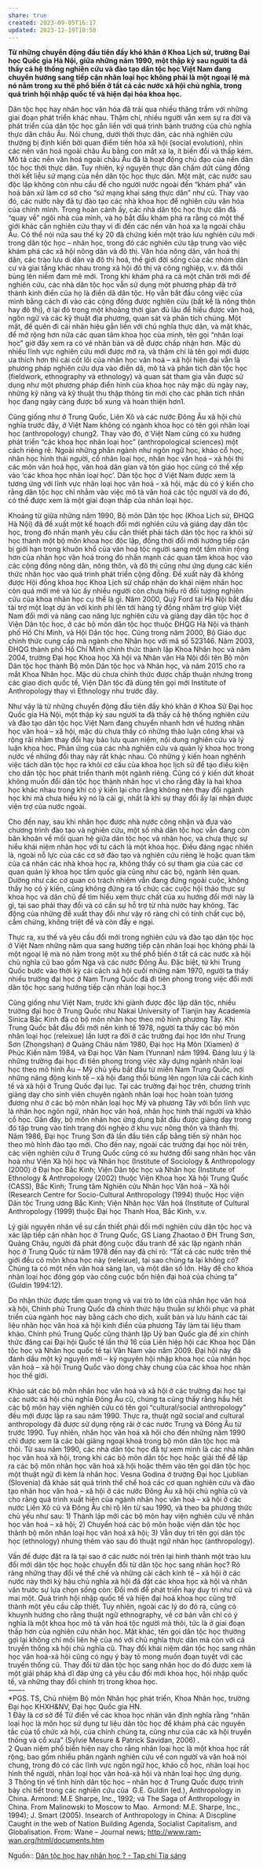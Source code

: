 ```yaml
---
share: true
created: 2023-09-05T16:17
updated: 2023-12-19T10:58
---
```

**Từ những chuyển động đầu tiên đầy khó khăn ở Khoa Lịch sử, trường Đại học Quốc gia Hà Nội, giữa những năm 1990, một thập kỷ sau người ta đã thấy cả hệ thống nghiên cứu và đào tạo dân tộc học Việt Nam đang chuyển hướng sang tiếp cận nhân loại học không phải là một ngoại lệ mà nó nằm trong xu thế phổ biến ở tất cả các nước xã hội chủ nghĩa, trong quá trình hội nhập quốc tế và hiện đại hóa khoa học.**

Dân tộc học hay nhân học văn hóa đã trải qua nhiều thăng trầm với những giai đoạn phát triển khác nhau. Thậm chí, nhiều người vẫn xem sự ra đời và phát triển của dân tộc học gắn liền với quá trình bành trướng của chủ nghĩa thực dân châu Âu. Nói chung, dưới thời thực dân, các nhà nghiên cứu thường bị định kiến bởi quan điểm tiến hóa xã hội (social evolution), nhìn các nền văn hoá ngoài châu Âu bằng con mắt xa lạ, ít biến đổi và thấp kém. Mô tả các nền văn hoá ngoài châu Âu đã là hoạt động chủ đạo của nền dân tộc học thời thực dân. Tuy nhiên, kỷ nguyên thực dân chấm dứt cũng đồng thời kết liễu sứ mạng của nền dân tộc học thực dân. Một mặt, các nước sau độc lập không còn nhu cầu để cho người nước ngoài đến “khám phá” văn hoá bản xứ làm cơ sở cho “sứ mạng khai sáng thực dân” như cũ. Thay vào đó, các nước này đã tự đào tạo các nhà khoa học để nghiên cứu văn hóa của chính mình. Trong hoàn cảnh ấy, các nhà dân tộc học thực dân đã “quay về” ngôi nhà của mình, và họ bắt đầu khám phá ra rằng có một thế giới khác cần nghiên cứu thay vì đi đến các nền văn hoá xa lạ ngoài châu Âu. Có thể nói nửa sau thế kỷ 20 đã chứng kiến một trào lưu nghiên cứu mới trong dân tộc học – nhân học, trong đó các nghiên cứu tập trung vào việc khám phá các xã hội nông dân và đô thị. Văn hóa nông dân, văn hoá thị dân, các trào lưu di dân và đô thị hoá, thế giới đời sống của các nhóm dân cư và giai tầng khác nhau trong xã hội đô thị và công nghiệp, v.v. đã thổi bùng lên niềm đam mê mới. Trong khi khám phá ra cả một chân trời mới để nghiên cứu, các nhà dân tộc học vẫn sử dụng một phương pháp đã trở thành kinh điển của họ là điền dã dân tộc. Họ vẫn bắt đầu công việc của mình bằng cách đi vào các cộng đồng được nghiên cứu (bất kể là nông thôn hay đô thị), ở lại đó trong một khoảng thời gian đủ lâu để hiểu được văn hoá, ngôn ngữ và các kỹ thuật địa phương, quan sát và phân tích chúng. Một mặt, để quên đi cái nhãn hiệu gắn liền với chủ nghĩa thực dân, và mặt khác, để mở rộng hơn nữa các quan tâm khoa học của mình, tên gọi “nhân loại học” giờ đây xem ra có vẻ nhân bản và dễ được chấp nhận hơn. Mặc dù nhiều lĩnh vực nghiên cứu mới được mở ra, và thậm chí là tên gọi mới được ưa thích hơn thì cái cốt lõi của nhân học văn hoá – xã hội hiện đại vẫn là phương pháp nghiên cứu dựa vào điền dã, mô tả và phân tích dân tộc học (fieldwork, ethnography và ethnology) và quan sát tham gia vẫn được sử dụng như một phương pháp điển hình của khoa học này mặc dù ngày nay, những kỹ năng và kỹ thuật thu thập thông tin mới cho các phân tích nhân học đang ngày càng được bổ xung và hoàn thiện hơn1.

Cũng giống như ở Trung Quốc, Liên Xô và các nước Đông Âu xã hội chủ nghĩa trước đây, ở Việt Nam không có ngành khoa học có tên gọi nhân loại học (anthropology) chung2. Thay vào đó, ở Việt Nam cũng có xu hướng phát triển “các khoa học nhân loại học” (anthropological sciences) một cách riêng rẽ. Ngoài những phân ngành như ngôn ngữ học, khảo cổ học, nhân học hình thái người, cổ nhân loại học, nhân học văn hoá – xã hội thì các môn văn hoá học, văn hoá dân gian và tôn giáo học cũng có thể xếp vào ‘các khoa học nhân loại học’. Dân tộc học ở Việt Nam được xem là tương ứng với lĩnh vực nhân loại học văn hoá – xã hội, mặc dù có ý kiến cho rằng dân tộc học chỉ nhằm vào việc mô tả văn hoá các tộc người và do đó, có thể được xem là một giai đoạn thấp của nhân loại học.

Khoảng từ giữa những năm 1990, Bộ môn Dân tộc học (Khoa Lịch sử, ĐHQG Hà Nội) đã đề xuất một kế hoạch đổi mới nghiên cứu và giảng dạy dân tộc học, trong đó nhấn mạnh yêu cầu cần thiết phải tách dân tộc học ra khỏi sử học thành một bộ môn khoa học độc lập, đồng thời đổi mới hướng tiếp cận bị giới hạn trong khuôn khổ của văn hoá tộc người sang một tầm nhìn rộng hơn của nhân học văn hoá trong đó nhấn mạnh các quan tâm khoa học vào các cộng đồng nông dân, nông thôn, và đô thị cũng như ứng dụng các kiến thức nhân học vào quá trình phát triển cộng đồng. Đề xuất này đã không được Hội đồng khoa học Khoa Lịch sử chấp nhận do khái niệm nhân học còn quá mới mẻ và lúc ấy nhiều người còn chưa hiểu rõ đối tượng nghiên cứu của khoa nhân học cụ thể là gì. Năm 2000, Quỹ Ford tại Hà Nội bắt đầu tài trợ một loạt dự án với kinh phí lên tới hàng tỷ đồng nhằm trợ giúp Việt Nam đổi mới và nâng cao năng lực nghiên cứu và giảng dạy dân tộc học ở Viện Dân tộc học, ở các bộ môn dân tộc học thuộc ĐHQG Hà Nội và thành phố Hồ Chí Minh, và Hội Dân tộc học. Cũng trong năm 2000, Bộ Giáo dục chính thức cung cấp mã ngành cho Nhân học với mã số 523146. Năm 2003, ĐHQG thành phố Hồ Chí Minh chính thức thành lập Khoa Nhân học và năm 2004, trường Đại học Khoa học Xã hội và Nhân văn Hà Nội đổi tên Bộ môn Dân tộc học thành Bộ môn Dân tộc học và Nhân học, và năm 2015 cho ra mắt Khoa Nhân học. Mặc dù chưa chính thức được chấp thuận nhưng trong các giao dịch quốc tế, Viện Dân tộc đã dùng tên gọi mới Institute of Anthropology thay vì Ethnology như trước đây.

Như vậy là từ những chuyển động đầu tiên đầy khó khăn ở Khoa Sử Đại học Quốc gia Hà Nội, một thập kỷ sau người ta đã thấy cả hệ thống nghiên cứu và đào tạo dân tộc học Việt Nam đang chuyển nhanh hơn về hướng nhân học văn hoá – xã hội, mặc dù chưa thấy có những thảo luận công khai và rộng rãi nhằm thay đổi hay bảo lưu quan niệm, nội dung nghiên cứu và lý luận khoa học. Phản ứng của các nhà nghiên cứu và quản lý khoa học trong nước về những đổi thay này rất khác nhau. Có những ý kiến hoan nghênh việc tách dân tộc học ra khỏi cơ cấu của khoa học lịch sử để tạo điều kiện cho dân tộc học phát triển thành một ngành riêng. Cũng có ý kiến dứt khoát không muốn đổi dân tộc học thành nhân học vì cho rằng đây là hai khoa học khác nhau trong khi có ý kiến lại cho rằng không nên thay đổi ngành học khi mà chưa hiểu kỹ nó là cái gì, nhất là khi sự thay đổi ấy lại nhận được viện trợ của nước ngoài.

Cho đến nay, sau khi nhân học được nhà nước công nhận và đưa vào chương trình đào tạo và nghiên cứu, một số nhà dân tộc học vẫn đang còn băn khoăn về mối quan hệ giữa dân tộc học và nhân học, và chưa thực sự hiểu khái niệm nhân học với tư cách là một khoa học. Điều đáng ngạc nhiên là, ngoài nỗ lực của các cơ sở đào tạo và nghiên cứu riêng lẻ hoặc quan tâm của cá nhân các nhà khoa học ra, không thấy có sự tham gia của các cơ quan quản lý khoa học tầm quốc gia cũng như các bộ, ngành liên quan. Dường như các cơ quan có trách nhiệm vẫn đang đứng ngoài cuộc, không thấy họ có ý kiến, cũng không đứng ra tổ chức các cuộc hội thảo thực sự khoa học và dân chủ để tìm hiểu xem thực chất của xu hướng đổi mới này là gì, tại sao phải thay đổi và có cần sự hỗ trợ từ nhà nước hay không. Tác động của những đề xuất thay đổi như vậy rõ ràng chỉ có tính chất cục bộ, cầm chừng, không triệt để và còn đầy e ngại.

Thực ra, xu thế và yêu cầu đổi mới trong nghiên cứu và đào tạo dân tộc học ở Việt Nam những năm qua sang hướng tiếp cận nhân loại học không phải là một ngoại lệ mà nó nằm trong một xu thế phổ biến ở tất cả các nước xã hội chủ nghĩa cũ bao gồm Nga và các nước Đông Âu. Đặc biệt, từ khi Trung Quốc bước vào thời kỳ cải cách xã hội cuối những năm 1970, người ta thấy nhiều trường đại học ở Nam Trung Quốc đã đi tiên phong trong việc đổi mới dân tộc học sang hướng tiếp cận nhân loại học.3

Cũng giống như Việt Nam, trước khi giành được độc lập dân tộc, nhiều trường đại học ở Trung Quốc như Nakai University of Tianjin hay Academia Sinica Bắc Kinh đã có bộ môn nhân học theo mô hình phương Tây. Khi Trung Quốc bắt đầu đổi mới nền kinh tế 1978, người ta thấy các bộ môn nhân loại học (releixue) lần lượt ra đời ở các trường đại học lớn như Trung Sơn (Zhongshan) ở Quảng Châu năm 1980, Đại học Hạ Môn (Xiamen) ở Phúc Kiến năm 1984, và Đại học Vân Nam (Yunnan) năm 1994. Đáng lưu ý là những trường đại học đi tiên phong trong việc xây dựng ngành nhân loại học theo mô hình Âu – Mỹ chủ yếu bắt đầu từ miền Nam Trung Quốc, nơi những năng động kinh tế – xã hội đang thổi bùng lên ngọn lửa cải cách kinh tế và xã hội ở Trung Quốc đại lục. Tại các trường đại học trên, chương trình giảng dạy cho sinh viên chuyên ngành nhân loại học hoàn toàn tương đương như ở các bộ môn nhân loại học Mỹ và phương Tây với bốn lĩnh vực là nhân học ngôn ngữ, nhân học văn hoá, nhân học hình thái người và khảo cổ học. Gần đây, bộ môn nhân học ứng dụng bắt đầu được giảng dạy trong đó tập trung vào tình trạng đói nghèo ở khu vực nông thôn và thành thị. Năm 1986, Đại học Trung Sơn đã lần đầu tiên cấp bằng tiến sỹ nhân học theo mô hình đào tạo mới. Cho đến nay, ngoài các trường đại học nói trên, các viện nghiên cứu ở Trung Quốc cũng có xu hướng đổi sang nhân học văn hoá như Viện Xã hội học và Nhân học (Institute of Sociology & Anthropology (2000) ở Đại học Bắc Kinh; Viện Dân tộc học và Nhân học (Institute of Ethnology & Anthropology (2002) thuộc Viện Khoa học Xã hội Trung Quốc (CASS), Bắc Kinh; Trung tâm Nghiên cứu Nhân học Văn hoá – Xã hội (Research Centre for Socio-Cultural Anthropology (1994) thuộc Học viện Dân tộc Trung ương Bắc Kinh; Viện Nhân học Văn hoá (Institute of Cultural Anthropology (1999) thuộc Đại học Thanh Hoa, Bắc Kinh, v.v.

Lý giải nguyên nhân về sự cần thiết phải đổi mới nghiên cứu dân tộc học và xác lập tiếp cận nhân học ở Trung Quốc, GS Liang Zhaotao ở ĐH Trung Sơn, Quảng Châu, người đã phát động cuộc đấu tranh để xác lập ngành nhân học ở Trung Quốc từ năm 1978 đến nay đã chỉ rõ: “Tất cả các nước trên thế giới đều có môn khoa học này (releixue), tại sao chúng ta lại không có? Chúng ta có một nền văn hoá sáng lạn, và một dân số lớn. Hãy để cho khoa nhân loại học đóng góp vào công cuộc bốn hiện đại hoá của chúng ta” (Guldin 1994:12).

Do nhận thức được tầm quan trọng và vai trò to lớn của nhân học văn hoá xã hội, Chính phủ Trung Quốc đã chính thức hậu thuẫn sự khôi phục và phát triển của ngành học này bằng cách cho dịch, xuất bản và lưu hành các tài liệu nhân học văn hoá xã hội kinh điển của phương Tây làm tài liệu tham khảo. Chính phủ Trung Quốc cũng thành lập Uỷ ban Quốc gia để xin chính thức đăng cai Đại hội Quốc tế lần thứ 16 của Liên hiệp hội các Khoa học Dân tộc học và Nhân học quốc tế tại Vân Nam vào năm 2009. Đại hội này đã đánh dấu một kỷ nguyên mới – kỷ nguyên hội nhập khoa học của nhân học văn hoá – xã hội Trung Quốc vào dòng chảy chung của các khoa học nhân học thế giới.

Khảo sát các bộ môn nhân học văn hoá và xã hội ở các trường đại học tại các nước xã hội chủ nghĩa Đông Âu cũ, chúng ta cũng thấy rằng hầu hết các bộ môn hay viện nghiên cứu có tên gọi “cultural/social anthropology” đều mới được lập ra sau năm 1990. Thực ra, thuật ngữ social and cultural anthropology đã được sử dụng rộng rãi ở các nước Trung và Đông Âu từ trước 1990. Tuy nhiên, nhân học văn hoá xã hội cho đến những năm 1990 chỉ được xem là các bài giảng ngoại khoá trong bộ môn dân tộc học mà thôi. Từ sau năm 1990, các nhà dân tộc học đã tự xem mình là các nhà nhân học văn hoá xã hội, trong khi các bộ môn dân tộc học hoặc giải thể để lập ra các bộ môn nhân học văn hoá xã hội hoặc thêm vào tên gọi dân tộc học một thuật ngữ đi kèm là nhân học. Vesna Godina ở trường Đại học Ljublian (Slovenia) đã khảo sát quá trình thể chế hoá các cơ quan nghiên cứu và đào tạo nhân học văn hoá – xã hội ở các nước Đông Âu xã hội chủ nghĩa cũ và cho rằng quá trình xuất hiện của ngành nhân học văn hoá – xã hội ở các nước Liên Xô cũ và Đông Âu chỉ rộ lên từ sau 1990, và theo ba phương thức chủ yếu như sau: 1) Thành lập mới các bộ môn hay viện nghiên cứu về nhân học văn hoá – xã hội; 2) Chuyển hoá các bộ môn hoặc viện dân tộc học thành bộ môn nhân loại học văn hoá xã hội; 3) Vẫn duy trì tên gọi dân tộc học (ethnology) nhưng thêm vào sau đó thuật ngữ nhân học (anthropology).

Vấn đề được đặt ra là tại sao ở các nước nói trên lại hình thành một trào lưu đổi mới dân tộc học hoặc chuyển đổi từ dân tộc học sang nhân học? Rõ ràng những thay đổi về thể chế và những cải cách kinh tế – xã hội ở các nước này thời kỳ hậu chủ nghĩa xã hội đã đặt các khoa học xã hội và nhân văn trước sự lựa chọn sống còn: Đổi mới để phát triển hay duy trì như cũ và mai một. Quá trình hội nhập quốc tế và hiện đại hoá khoa học cũng trở thành một yêu cầu cấp thiết. Tuy nhiên, ngoài các lý do đó ra, cũng có khuynh hướng cho rằng thuật ngữ ethnography, về cơ bản vẫn chỉ có ý nghĩa là một khoa học mô tả văn hoá tộc người mà thôi, tức là ở giai đoạn thấp hơn của nghiên cứu nhân học. Mặt khác, tên gọi dân tộc học thường gợi lại không chỉ mối liên hệ của nó với chủ nghĩa thực dân mà còn với cả truyền thống xã hội chủ nghĩa cũ. Thay đổi khái niệm dân tộc học sang nhân học văn hoá-xã hội cũng có ngụ ý bày tỏ mong muốn đoạn tuyệt với các truyền thống cũ. Thay đổi từ dân tộc học sang nhân học do đó được xem là một giải pháp khả dĩ đáp ứng cả yêu cầu đổi mới khoa học, hội nhập quốc tế, và những thay đổi chính trị trong khoa học.  
——-  
*PGS. TS, Chủ nhiệm Bộ môn Nhân học phát triển, Khoa Nhân học, trường Đại học KHXH&NV, Đại học Quốc gia HN.  
1 Đây là cơ sở để Từ điển về các khoa học nhân văn định nghĩa rằng “nhân loại học là môn học sử dụng tư liệu dân tộc học để khám phá các nguyên tắc của tổ chức xã hội, của chính chúng ta, cũng như của các xã hội truyền thống và cổ xưa” (Sylvie Mesure & Patrick Savidan, 2006) .     
2 Quan niệm phổ biến hiện nay cho rằng nhân loại học là một khoa học rất rộng, bao gồm nhiều phân ngành nghiên cứu về con người và văn hoá nói chung, trong đó có các lĩnh vực ngôn ngữ học, khảo cổ học, nhân loại học hình thể người, nhân loại học văn hoá-xã hội và nhân loại học ứng dụng.  
3 Thông tin về tình hình dân tộc học – nhân học ở Trung Quốc được trình bày chi tiết trong các nghiên cứu của  G.E. Guldin (ed.), Anthropology in China. Armond: M.E Sharpe, Inc., 1992; và The Saga of Anthropology in China. From Malinowski to Moscow to Mao.  Armond: M.E. Sharpe, Inc., 1994); J. Smart (2005). Insearch of Anthropology in China: A Discpline Caught in the web of Nation Building Agenda, Socialist Capitalism, and Globalisation. From: Wane – Journal news; http://www.ram-wan.org/html/documents.htm

Nguồn:: [Dân tộc học hay nhân học ? - Tạp chí Tia sáng](https://tiasang.com.vn/khoa-hoc-cong-nghe/dan-toc-hoc-hay-nhan-hoc-9479/)